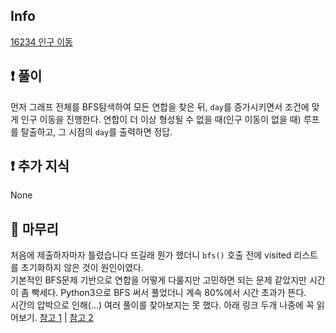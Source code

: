 ## Info
<a href="https://www.acmicpc.net/problem/16234" rel="nofollow">16234 인구 이동</a>

## ❗ 풀이
먼저 그래프 전체를 BFS탐색하여 모든 연합을 찾은 뒤, `day`를 증가시키면서 조건에 맞게 인구 이동을 진행한다.
연합이 더 이상 형성될 수 없을 때(인구 이동이 없을 때) 루프를 탈출하고, 그 시점의 `day`를 출력하면 정답.

## ❗ 추가 지식
None

## 🙂 마무리
처음에 제출하자마자 틀렸습니다 뜨길래 뭔가 했더니 `bfs()` 호출 전에 visited 리스트를 초기화하지 않은 것이 원인이였다.  
기본적인 BFS문제 기반으로 연합을 어떻게 다룰지만 고민하면 되는 문제 같았지만 시간이 좀 빡세다. 
Python3으로 BFS 써서 풀었더니 계속 80%에서 시간 초과가 뜬다.  
시간의 압박으로 인해(...) 여러 풀이를 찾아보지는 못 했다. 아래 링크 두개 나중에 꼭 읽어보기.
<a href="https://aeroej.tistory.com/118" rel="nofollow">참고 1</a>
 | 
<a href="https://mygumi.tistory.com/338" rel="nofollow">참고 2</a>
